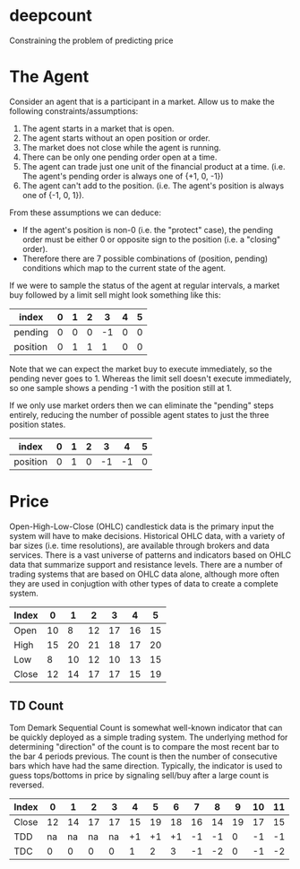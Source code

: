 # deepcount
Constraining the problem of predicting price

# The Agent

Consider an agent that is a participant in a market. Allow us to make the following constraints/assumptions:
1. The agent starts in a market that is open.
2. The agent starts without an open position or order.
3. The market does not close while the agent is running.
4. There can be only one pending order open at a time.
5. The agent can trade just one unit of the financial product at a time. (i.e. The agent's pending order is always one of {+1, 0, -1})
6. The agent can't add to the position. (i.e. The agent's position is always one of {-1, 0, 1}).

From these assumptions we can deduce:
- If the agent's position is non-0 (i.e. the "protect" case), the pending order must be either 0 or opposite sign to the position (i.e. a "closing" order).
- Therefore there are 7 possible combinations of (position, pending) conditions which map to the current state of the agent.

If we were to sample the status of the agent at regular intervals, a market buy followed by a limit sell might look something like this:

index    | 0 | 1 | 2 | 3  | 4 | 5
---------|---|---|---|----|---|--
pending  | 0 | 0 | 0 | -1 | 0 | 0
position | 0 | 1 | 1 | 1  | 0 | 0

Note that we can expect the market buy to execute immediately, so the pending never goes to 1. Whereas the limit sell doesn't execute immediately, so one sample shows a pending -1 with the position still at 1.

If we only use market orders then we can eliminate the "pending" steps entirely, reducing the number of possible agent states to just the three position states.


index    | 0 | 1 | 2 | 3  | 4  | 5
---------|---|---|---|----|----|--
position | 0 | 1 | 0 | -1 | -1 | 0

# Price

Open-High-Low-Close (OHLC) candlestick data is the primary input the system will have to make decisions. Historical OHLC data, with a variety of bar sizes (i.e. time resolutions), are available through brokers and data services. There is a vast universe of patterns and indicators based on OHLC data that summarize support and resistance levels. There are a number of trading systems that are based on OHLC data alone, although more often they are used in conjugtion with other types of data to create a complete system.

Index    | 0  | 1  | 2  | 3  | 4  | 5
---------|----|----|----|----|----|---
Open     | 10 |  8 | 12 | 17 | 16 | 15
High     | 15 | 20 | 21 | 18 | 17 | 20
Low      | 8  | 10 | 12 | 10 | 13 | 15
Close    | 12 | 14 | 17 | 17 | 15 | 19

## TD Count

Tom Demark Sequential Count is somewhat well-known indicator that can be quickly deployed as a simple trading system. The underlying method for determining "direction" of the count is to compare the most recent bar to the bar 4 periods previous. The count is then the number of consecutive bars which have had the same direction. Typically, the indicator is used to guess tops/bottoms in price by signaling sell/buy after a large count is reversed.

Index    | 0  | 1  | 2  | 3  | 4  | 5  | 6  | 7  | 8  | 9  | 10 | 11
---------|----|----|----|----|----|----|----|----|----|----|----|----
Close    | 12 | 14 | 17 | 17 | 15 | 19 | 18 | 16 | 14 | 19 | 17 | 15
TDD      | na | na | na | na | +1 | +1 | +1 | -1 | -1 | 0  | -1 | -1
TDC      | 0  | 0  | 0  | 0  | 1  | 2  | 3  | -1 | -2 | 0  | -1 | -2

